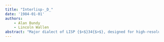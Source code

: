 ```yaml
---
title: "Interlisp-_D_"
date: '1984-01-01'
authors: 
    - Alan Bundy
    - Lincoln Wallen
abstract: "Major dialect of LISP {$<$}34{$>$}, designed for high-resolution, bit-mapped display, distinguished by (a) use of in-core editor for structures, and thus code, (b) programming environment of tools for automatic error-correction, syntax (sic) extension and structure declaration/access, (c) implementation of almost-compatible dialects (Interlisp {$<$}X{$>$}) on several machines, (d) extensive usage of display orientated tools and facilities. Emphasis: Personal Lisp workstation, user interface tools."
---
```


